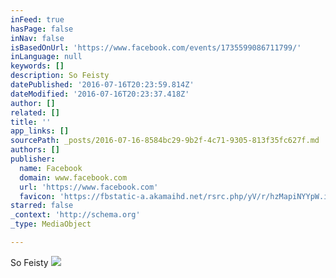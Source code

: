 ```yaml
---
inFeed: true
hasPage: false
inNav: false
isBasedOnUrl: 'https://www.facebook.com/events/1735599086711799/'
inLanguage: null
keywords: []
description: So Feisty
datePublished: '2016-07-16T20:23:59.814Z'
dateModified: '2016-07-16T20:23:37.418Z'
author: []
related: []
title: ''
app_links: []
sourcePath: _posts/2016-07-16-8584bc29-9b2f-4c71-9305-813f35fc627f.md
authors: []
publisher:
  name: Facebook
  domain: www.facebook.com
  url: 'https://www.facebook.com'
  favicon: 'https://fbstatic-a.akamaihd.net/rsrc.php/yV/r/hzMapiNYYpW.ico'
starred: false
_context: 'http://schema.org'
_type: MediaObject

---
```

So Feisty
![](https://the-grid-user-content.s3-us-west-2.amazonaws.com/0f4751e5-6088-4cc4-89ac-dd4c8728e526.jpg)